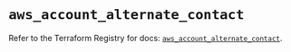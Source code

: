 # `aws_account_alternate_contact`

Refer to the Terraform Registry for docs: [`aws_account_alternate_contact`](https://registry.terraform.io/providers/hashicorp/aws/5.54.1/docs/resources/account_alternate_contact).
